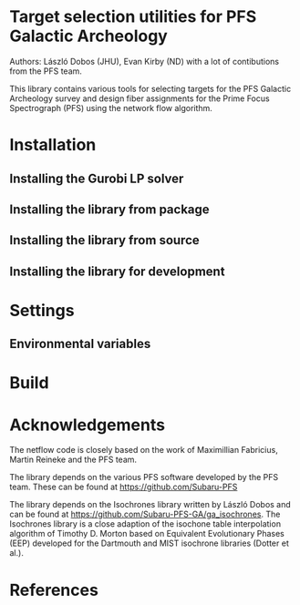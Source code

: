 # Target selection utilities for PFS Galactic Archeology

Authors: László Dobos (JHU), Evan Kirby (ND) with a lot of contibutions from the PFS team.

This library contains various tools for selecting targets for the PFS Galactic Archeology survey and design fiber assignments for the Prime Focus Spectrograph (PFS) using the network flow algorithm.

# Installation

## Installing the Gurobi LP solver

## Installing the library from package

## Installing the library from source

## Installing the library for development

# Settings

## Environmental variables

# Build

# Acknowledgements

The netflow code is closely based on the work of Maximillian Fabricius, Martin Reineke and the PFS team.

The library depends on the various PFS software developed by the PFS team. These can be found at https://github.com/Subaru-PFS

The library depends on the Isochrones library written by László Dobos and can be found at https://github.com/Subaru-PFS-GA/ga_isochrones. The Isochrones library is a close adaption of the isochone table interpolation algorithm of Timothy D. Morton based on Equivalent Evolutionary Phases (EEP) developed for the Dartmouth and MIST isochrone libraries (Dotter et al.).

# References